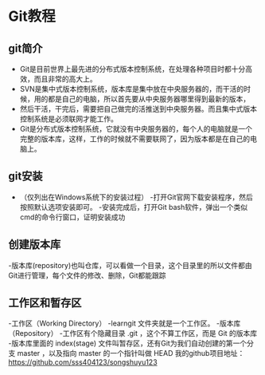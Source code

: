 # Git教程 
## git简介 
- Git是目前世界上最先进的分布式版本控制系统，在处理各种项目时都十分高效，而且非常的高大上。 
- SVN是集中式版本控制系统，版本库是集中放在中央服务器的，而干活的时候，用的都是自己的电脑，所以首先要从中央服务器哪里得到最新的版本， 
- 然后干活，干完后，需要把自己做完的活推送到中央服务器。而且集中式版本控制系统是必须联网才能工作。 
- Git是分布式版本控制系统，它就没有中央服务器的，每个人的电脑就是一个完整的版本库，这样，工作的时候就不需要联网了，因为版本都是在自己的电脑上。 
## git安装 
- （仅列出在Windows系统下的安装过程） 
-打开Git官网下载安装程序，然后按照默认选项安装即可。 
-安装完成后，打开Git bash软件，弹出一个类似cmd的命令行窗口，证明安装成功 
## 创建版本库 
-版本库(repository)也叫仓库，可以看做一个目录，这个目录里的所以文件都由Git进行管理，每个文件的修改、删除，Git都能跟踪 
## 工作区和暂存区 
-工作区（Working Directory） 
-learngit 文件夹就是一个工作区。 
-版本库（Repository） 
-工作区有个隐藏目录 .git ，这个不算工作区，而是 Git 的版本库 
-版本库里面的 index(stage) 文件叫暂存区，还有Git为我们自动创建的第一个分支 master ，以及指向 master 的一个指针叫做 HEAD 
我的github项目地址：https://github.com/sss404123/songshuyu123
